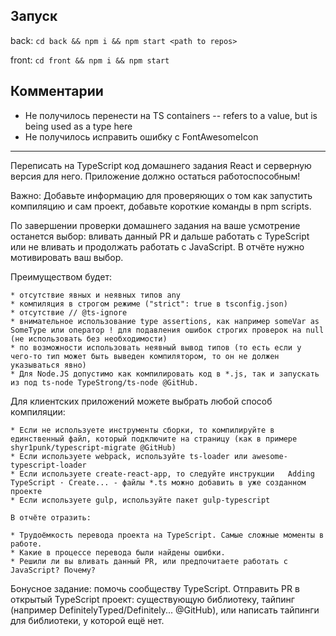 ## Запуск 

back: `cd back && npm i && npm start <path to repos>` 

front: `cd front && npm i && npm start`

## Комментарии

* Не получилось перенести на TS containers -- refers to a value, but is being used as a type here
* Не получилось исправить ошибку с FontAwesomeIcon

---

Переписать на TypeScript код домашнего задания React и серверную версия для него.
Приложение должно остаться работоспособным!

Важно: Добавьте информацию для проверяющих о том как запустить компиляцию и сам проект, добавьте короткие команды в npm scripts.

По завершении проверки домашнего задания на ваше усмотрение останется выбор: вливать данный PR и дальше работать с TypeScript или не вливать и продолжать работать с JavaScript. В отчёте нужно мотивировать ваш выбор.

Преимуществом будет:

    * отсутствие явных и неявных типов any
    * компиляция в строгом режиме ("strict": true в tsconfig.json)
    * отсутствие // @ts-ignore
    * внимательное использование type assertions, как например someVar as SomeType или оператор ! для подавления ошибок строгих проверок на null (не использовать без необходимости)
    * по возможности использовать неявный вывод типов (то есть если у чего-то тип может быть выведен компилятором, то он не должен указываться явно)
    * Для Node.JS допустимо как компилировать код в *.js, так и запускать из под ts-node TypeStrong/ts-node @GitHub.

Для клиентских приложений можете выбрать любой способ компиляции:

    * Если не используете инструменты сборки, то компилируйте в единственный файл, который подключите на страницу (как в примере  shyr1punk/typescript-migrate @GitHub)
    * Если используете webpack, используйте ts-loader или awesome-typescript-loader
    * Если используете create-react-app, то следуйте инструкции   Adding TypeScript · Create... - файлы *.ts можно добавить в уже созданном проекте
    * Если используете gulp, используйте пакет gulp-typescript

    В отчёте отразить:

    * Трудоёмкость перевода проекта на TypeScript. Самые сложные моменты в работе.
    * Какие в процессе перевода были найдены ошибки.
    * Решили ли вы вливать данный PR, или предпочитаете работать с JavaScript? Почему?

Бонусное задание: помочь сообществу TypeScript. Отправить PR в открытый TypeScript проект: существующую библиотеку, тайпинг (например   DefinitelyTyped/Definitely...  @GitHub), или написать тайпинги для библиотеки, у которой ещё нет.